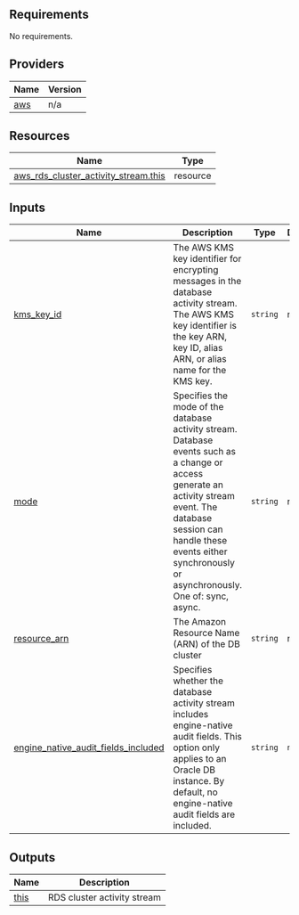 <!-- BEGIN_TF_DOCS -->
## Requirements

No requirements.

## Providers

| Name | Version |
|------|---------|
| <a name="provider_aws"></a> [aws](#provider\_aws) | n/a |

## Resources

| Name | Type |
|------|------|
| [aws_rds_cluster_activity_stream.this](https://registry.terraform.io/providers/hashicorp/aws/latest/docs/resources/rds_cluster_activity_stream) | resource |

## Inputs

| Name | Description | Type | Default | Required |
|------|-------------|------|---------|:--------:|
| <a name="input_kms_key_id"></a> [kms\_key\_id](#input\_kms\_key\_id) | The AWS KMS key identifier for encrypting messages in the database activity stream. The AWS KMS key identifier is the key ARN, key ID, alias ARN, or alias name for the KMS key. | `string` | n/a | yes |
| <a name="input_mode"></a> [mode](#input\_mode) | Specifies the mode of the database activity stream. Database events such as a change or access generate an activity stream event. The database session can handle these events either synchronously or asynchronously. One of: sync, async. | `string` | n/a | yes |
| <a name="input_resource_arn"></a> [resource\_arn](#input\_resource\_arn) | The Amazon Resource Name (ARN) of the DB cluster | `string` | n/a | yes |
| <a name="input_engine_native_audit_fields_included"></a> [engine\_native\_audit\_fields\_included](#input\_engine\_native\_audit\_fields\_included) | Specifies whether the database activity stream includes engine-native audit fields. This option only applies to an Oracle DB instance. By default, no engine-native audit fields are included. | `string` | `null` | no |

## Outputs

| Name | Description |
|------|-------------|
| <a name="output_this"></a> [this](#output\_this) | RDS cluster activity stream |
<!-- END_TF_DOCS -->